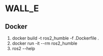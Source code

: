 # WALL_E



## Docker 
1. docker build -t ros2_humble -f .Dockerfile .
2. docker run -it --rm ros2_humble
3. ros2 --help
